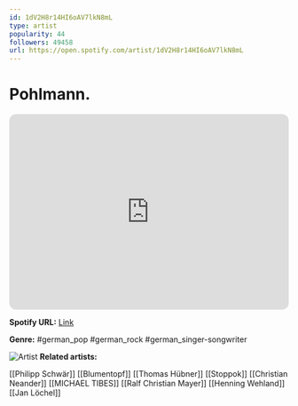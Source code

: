 ```yaml
---
id: 1dV2H8r14HI6oAV7lkN8mL
type: artist
popularity: 44
followers: 49458
url: https://open.spotify.com/artist/1dV2H8r14HI6oAV7lkN8mL
---
```

# Pohlmann.

<iframe style="border-radius:12px" src="https://open.spotify.com/embed/artist/1dV2H8r14HI6oAV7lkN8mL" width="100%" height="352" frameBorder="0" allowfullscreen="" allow="autoplay; clipboard-write; encrypted-media; fullscreen; picture-in-picture" loading="lazy"></iframe>

**Spotify URL:** [Link](https://open.spotify.com/artist/1dV2H8r14HI6oAV7lkN8mL)

**Genre:**  #german_pop #german_rock #german_singer-songwriter

![Artist](https://i.scdn.co/image/ab6761610000e5eb663d2c1dc29cc593c006740c)
**Related artists:**

[[Philipp Schwär]]
[[Blumentopf]]
[[Thomas Hübner]]
[[Stoppok]]
[[Christian Neander]]
[[MICHAEL TIBES]]
[[Ralf Christian Mayer]]
[[Henning Wehland]]
[[Jan Löchel]]
